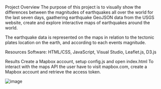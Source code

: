 Project Overview
The purpose of this project is to visually show the differences between the magnitudes of earthquakes all over the world for the last seven days, gaathering earthquake GeoJSON data from the USGS website, create and explore interactive maps of earthquakes around the world.

The earthquake data is represented on the maps in relation to the tectonic plates location on the earth, and according to each events magnitude.

Resources
Software: HTML/CSS, JavaScript, Visual Studio, Leaflet.js, D3.js 

Results
Create a Mapbox account, setup config.js and open index.html
To interact with the maps API the user have to visit mapbox.com, create a Mapbox account and retrieve the access token.

![image](https://user-images.githubusercontent.com/101227930/182104826-3e972825-c188-40de-b720-f10fbe725f39.png)

